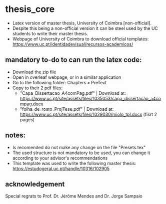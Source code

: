 # thesis_core
- Latex version of master thesis, University of Coimbra [non-official].
- Despite this being a non-official version it can be steel used by the UC students to write their master thesis.
- Webpage of University of Coimbra to download official templates: https://www.uc.pt/identidadevisual/recursos-academicos/

## mandatory to-do to can run the latex code:
- Download the zip file
- Open in overleaf webpage, or in a similar application
- Go to the following folder: Chapters » PreText
- Copy to their 2 pdf files:
    - "Capa_Dissertacao_A4comPag.pdf" | Download at: https://www.uc.pt/site/assets/files/1035053/capa_dissertacao_a4compag.docx
    - "folha_de_rosto_ProjTese.pdf" | Download at: https://www.uc.pt/site/assets/files/1029030/miolo_tpl.docx (fisrt 2 pages)

## notes:
- Is recomended do not make any change on the file "Presets.tex"
- The used structure is not mandatory to be used, you can change it according to your advisor's recommendations
- This template was used to write the following master thesis: https://estudogeral.uc.pt/handle/10316/102905

## acknowledgement
Special regrats to Prof. Dr. Jérôme Mendes and Dr. Jorge Sampaio
